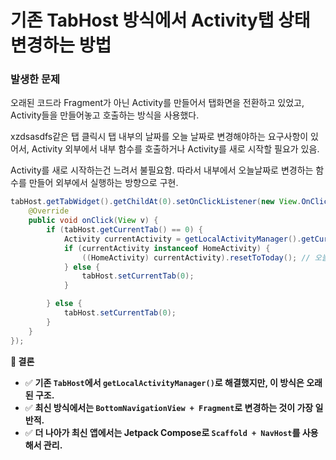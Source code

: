 # 기존 TabHost 방식에서 Activity탭 상태 변경하는 방법

### 발생한 문제&#x20;

오래된 코드라 Fragment가 아닌 Activity를 만들어서 탭화면을 전환하고 있었고, Activity들을 만들어놓고 호출하는 방식을 사용했다.

xzdsasdfs같은 탭 클릭시 탭 내부의 날짜를 오늘 날짜로 변경해야하는 요구사항이 있어서, Activity 외부에서 내부 함수를 호출하거나 Activity를 새로 시작할 필요가 있음.&#x20;

Activity를 새로 시작하는건 느려서 불필요함. 따라서 내부에서 오늘날짜로 변경하는 함수를 만들어 외부에서 실행하는 방향으로 구현.

```java
tabHost.getTabWidget().getChildAt(0).setOnClickListener(new View.OnClickListener() {
    @Override
    public void onClick(View v) {
        if (tabHost.getCurrentTab() == 0) {
            Activity currentActivity = getLocalActivityManager().getCurrentActivity();
            if (currentActivity instanceof HomeActivity) {
                ((HomeActivity) currentActivity).resetToToday(); // 오늘 날짜로 변경
            } else {
                tabHost.setCurrentTab(0);
            }

        } else {
            tabHost.setCurrentTab(0);
        }
    }
});
```



**🚀 결론**

* ✅ **기존 `TabHost`에서 `getLocalActivityManager()`로 해결했지만, 이 방식은 오래된 구조.**
* ✅ **최신 방식에서는 `BottomNavigationView + Fragment`로 변경하는 것이 가장 일반적.**
* ✅ **더 나아가 최신 앱에서는 Jetpack Compose로 `Scaffold + NavHost`를 사용해서 관리.**











